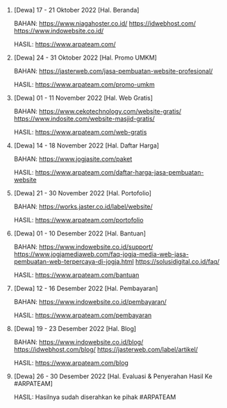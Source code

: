 1. [Dewa] 17 - 21 Oktober 2022 	[Hal. Beranda]

	BAHAN:
	https://www.niagahoster.co.id/
	https://idwebhost.com/
	https://www.indowebsite.co.id/

	HASIL:
	https://www.arpateam.com/

2. [Dewa] 24 - 31 Oktober 2022 	[Hal. Promo UMKM]

	BAHAN:
	https://jasterweb.com/jasa-pembuatan-website-profesional/

	HASIL:
	https://www.arpateam.com/promo-umkm

3. [Dewa] 01 - 11 November 2022	[Hal. Web Gratis]

	BAHAN:
	https://www.cekotechnology.com/website-gratis/
	https://www.indosite.com/website-masjid-gratis/

	HASIL:
	https://www.arpateam.com/web-gratis

4. [Dewa] 14 - 18 November 2022	[Hal. Daftar Harga]

	BAHAN:
	https://www.jogjasite.com/paket

	HASIL:
	https://www.arpateam.com/daftar-harga-jasa-pembuatan-website

5. [Dewa] 21 - 30 November 2022	[Hal. Portofolio]

	BAHAN:
	https://works.jaster.co.id/label/website/

	HASIL:
	https://www.arpateam.com/portofolio

6. [Dewa] 01 - 10 Desember 2022	[Hal. Bantuan]

	BAHAN:
	https://www.indowebsite.co.id/support/
	https://www.jogjamediaweb.com/faq-jogja-media-web-jasa-pembuatan-web-terpercaya-di-jogja.html
	https://solusidigital.co.id/faq/

	HASIL:
	https://www.arpateam.com/bantuan

7. [Dewa] 12 - 16 Desember 2022	[Hal. Pembayaran]

	BAHAN:
	https://www.indowebsite.co.id/pembayaran/

	HASIL:
	https://www.arpateam.com/pembayaran

8. [Dewa] 19 - 23 Desember 2022	[Hal. Blog]

	BAHAN:
	https://www.indowebsite.co.id/blog/
	https://idwebhost.com/blog/
	https://jasterweb.com/label/artikel/

	HASIL:
	https://www.arpateam.com/blog

9. [Dewa] 26 - 30 Desember 2022	[Hal. Evaluasi & Penyerahan Hasil Ke #ARPATEAM]

	HASIL:
	Hasilnya sudah diserahkan ke pihak #ARPATEAM
